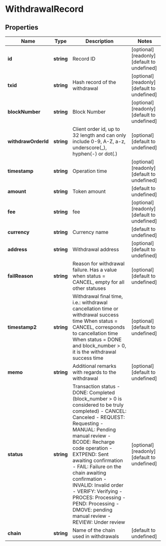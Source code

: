 # WithdrawalRecord

## Properties

Name | Type | Description | Notes
------------ | ------------- | ------------- | -------------
**id** | **string** | Record ID | [optional] [readonly] [default to undefined]
**txid** | **string** | Hash record of the withdrawal | [optional] [readonly] [default to undefined]
**blockNumber** | **string** | Block Number | [optional] [readonly] [default to undefined]
**withdrawOrderId** | **string** | Client order id, up to 32 length and can only include 0-9, A-Z, a-z, underscore(_), hyphen(-) or dot(.)  | [optional] [default to undefined]
**timestamp** | **string** | Operation time | [optional] [readonly] [default to undefined]
**amount** | **string** | Token amount | [default to undefined]
**fee** | **string** | fee | [optional] [readonly] [default to undefined]
**currency** | **string** | Currency name | [default to undefined]
**address** | **string** | Withdrawal address | [optional] [default to undefined]
**failReason** | **string** | Reason for withdrawal failure. Has a value when status &#x3D; CANCEL, empty for all other statuses | [optional] [default to undefined]
**timestamp2** | **string** | Withdrawal final time, i.e.: withdrawal cancellation time or withdrawal success time When status &#x3D; CANCEL, corresponds to cancellation time When status &#x3D; DONE and block_number &gt; 0, it is the withdrawal success time | [optional] [default to undefined]
**memo** | **string** | Additional remarks with regards to the withdrawal | [optional] [default to undefined]
**status** | **string** | Transaction status  - DONE: Completed (block_number &gt; 0 is considered to be truly completed) - CANCEL: Canceled - REQUEST: Requesting - MANUAL: Pending manual review - BCODE: Recharge code operation - EXTPEND: Sent awaiting confirmation - FAIL: Failure on the chain awaiting confirmation - INVALID: Invalid order - VERIFY: Verifying - PROCES: Processing - PEND: Processing - DMOVE: pending manual review - REVIEW: Under review | [optional] [readonly] [default to undefined]
**chain** | **string** | Name of the chain used in withdrawals | [default to undefined]

